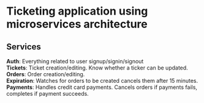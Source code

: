 # Ticketing application using microservices architecture

## Services
**Auth**: Everything related to user signup/signin/signout <br />
**Tickets**: Ticket creation/editing. Know whether a ticker can be updated. <br />
**Orders**: Order creation/editing. <br />
**Expiration**: Watches for orders to be created cancels them after 15 minutes. <br />
**Payments**: Handles credit card payments. Cancels orders if payments fails, completes if payment succeeds. <br />
